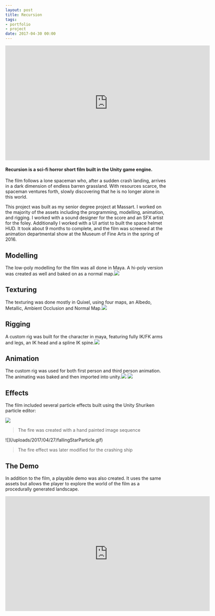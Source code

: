 ```yaml
---
layout: post
title: Recursion
tags:
- portfolio
- project
date: 2017-04-30 00:00
---
```



<iframe src="https://player.vimeo.com/video/166597799" width="640" height="360" frameborder="0" webkitallowfullscreen="" mozallowfullscreen="" allowfullscreen=""></iframe>


#### Recursion is a sci-fi horror short film built in the Unity game engine.
<!--more-->




The film follows a lone spaceman who, after a sudden crash landing, arrives in a dark dimension of endless barren grassland. With resources scarce, the spaceman ventures forth, slowly discovering that he is no longer alone in this world.


This project was built as my senior degree project at Massart. I worked on the majority of the assets including the programming, modelling, animation, and rigging. I worked with a sound designer for the score and an SFX artist for the foley. Additionally I worked with a UI artist to built the space helmet HUD. It took about 9 months to complete, and the film was screened at the animation departmental show at the Museum of Fine Arts in the spring of 2016.


## Modelling


The low-poly modelling for the film was all done in Maya. A hi-poly version was created as well and baked on as a normal map.![](/blog/assets/recursion/SpacemanModel.gif)


## Texturing


The texturing was done mostly in Quixel, using four maps, an Albedo, Metallic, Ambient Occlusion and Normal Map.![](/blog/assets/recursion/SpacemanTexture.gif)


## Rigging


A custom rig was built for the character in maya, featuring fully IK/FK arms and legs, an IK head and a spline IK spine.![](/blog/assets/recursion/SpineRig.gif)


## Animation


The custom rig was used for both first person and third person animation. The animating was baked and then imported into unity.![](/blog/assets/recursion/FPSAnimation.gif)
![](/blog/assets/recursion/3rdPersonAnimation.gif)


## Effects


The film included several particle effects built using the Unity Shuriken particle editor:

![](/blog/assets/recursion/fireParticle.gif)

<blockquote>The fire was created with a hand painted image sequence&nbsp;</blockquote>![](/uploads/2017/04/27/fallingStarParticle.gif)

<blockquote>The fire effect was later modified for the crashing ship</blockquote>


## The Demo


In addition to the film, a playable demo was also created. It uses the same assets but allows the player to explore the world of the film as a procedurally generated landscape.


<iframe src="https://player.vimeo.com/video/167960016" width="640" height="360" frameborder="0" webkitallowfullscreen="" mozallowfullscreen="" allowfullscreen=""></iframe>

